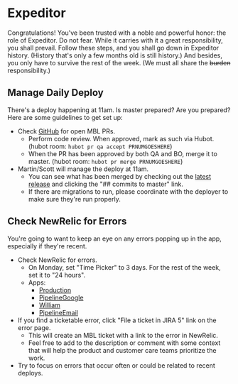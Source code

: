 # Expeditor

Congratulations! You've been trusted with a noble and powerful honor: the role of Expeditor. Do not fear. While it carries with it a great responsibility, you shall prevail. Follow these steps, and you shall go down in Expeditor history. (History that's only a few months old is still history.) And besides, you only have to survive the rest of the week. (We must all share the ~~burden~~ responsibility.)

## Manage Daily Deploy

There's a deploy happening at 11am. Is master prepared? Are you prepared? Here are some guidelines to get set up:

* Check [GitHub][GH MBL PRs] for open MBL PRs.
  * Perform code review. When approved, mark as such via Hubot. (hubot room: `hubot pr qa accept PRNUMGOESHERE`)
  * When the PR has been approved by both QA and BO, merge it to master. (hubot room: `hubot pr merge PRNUMGOESHERE`)
* Martin/Scott will manage the deploy at 11am.
  * You can see what has been merged by checking out the [latest release][] and clicking the "## commits to master" link.
  * If there are migrations to run, please coordinate with the deployer to make sure they're run properly.

## Check NewRelic for Errors

You're going to want to keep an eye on any errors popping up in the app, especially if they're recent.

* Check NewRelic for errors.
  * On Monday, set "Time Picker" to 3 days. For the rest of the week, set it to "24 hours".
  * Apps:
    * [Production][]
    * [PipelineGoogle][]
    * [William][]
    * [PipelineEmail][]
* If you find a ticketable error, click "File a ticket in JIRA 5" link on the error page.
  * This will create an MBL ticket with a link to the error in NewRelic.
  * Feel free to add to the description or comment with some context that will help the product and customer care teams prioritize the work.
* Try to focus on errors that occur often or could be related to recent deploys.

[GH MBL PRs]: https://github.com/pulls?q=is%3Aopen+is%3Apr+user%3APipelineDeals+MBL+in%3Atitle
[latest release]: https://github.com/PipelineDeals/pipeline_deals/releases/latest

[Production]: https://rpm.newrelic.com/accounts/7082/applications/1944961/traced_errors
[PipelineGoogle]: https://rpm.newrelic.com/accounts/7082/applications/3658335/traced_errors
[William]: https://rpm.newrelic.com/accounts/7082/applications/4073616/traced_errors
[PipelineEmail]: https://rpm.newrelic.com/accounts/7082/applications/2102351/traced_errors
